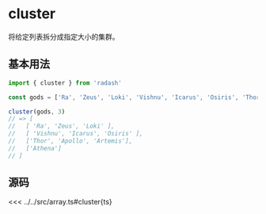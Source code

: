 # cluster

将给定列表拆分成指定大小的集群。

## 基本用法

```ts
import { cluster } from 'radash'

const gods = ['Ra', 'Zeus', 'Loki', 'Vishnu', 'Icarus', 'Osiris', 'Thor', 'Apollo', 'Artemis', 'Athena']

cluster(gods, 3)
// => [
//   [ 'Ra', 'Zeus', 'Loki' ],
//   [ 'Vishnu', 'Icarus', 'Osiris' ],
//   ['Thor', 'Apollo', 'Artemis'],
//   ['Athena']
// ]
```

## 源码

<<< ../../src/array.ts#cluster{ts}
